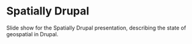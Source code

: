 # Spatially Drupal

Slide show for the Spatially Drupal presentation, describing the state of
geospatial in Drupal.